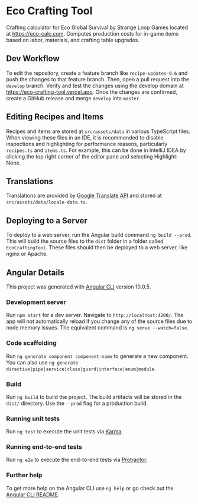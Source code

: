 # Eco Crafting Tool

Crafting calculator for Eco Global Survival by Strange Loop Games located at https://eco-calc.com. Computes production
costs for in-game items based on labor, materials, and crafting table upgrades.

## Dev Workflow
To edit the repository, create a feature branch like `recipe-updates-9.6` and push the changes to that feature branch. Then, open a pull request into the `develop` branch. Verify and test the changes using the develop domain at https://eco-crafting-tool.vercel.app. Once the changes are confirmed, create a GitHub release and merge `develop` into `master`.

## Editing Recipes and Items

Recipes and items are stored at `src/assets/data` in various TypeScript files. When viewing these files in an IDE, it is recommended to disable inspections and highlighting for performance reasons, particularly `recipes.ts` and `items.ts`. For example, this can be done in IntelliJ IDEA by clicking the top right corner of the editor pane and selecting Highlight: None.

## Translations

Translations are provided by [Google Translate API](https://cloud.google.com/translate/docs/basic/translate-text-basic) and stored
at `src/assets/data/locale-data.ts`.

## Deploying to a Server

To deploy to a web server, run the Angular build command `ng build --prod`. This will build the source files to the `dist` folder in a folder called `EcoCraftingTool`. These files should then be deployed to a web server, like nginx or Apache.

## Angular Details

This project was generated with [Angular CLI](https://github.com/angular/angular-cli) version 10.0.5.

### Development server

Run `npm start` for a dev server. Navigate to `http://localhost:4200/`. The app will not automatically reload if you change
any of the source files due to node memory issues. The equivalent command is `ng serve --watch=false`.

### Code scaffolding

Run `ng generate component component-name` to generate a new component. You can also
use `ng generate directive|pipe|service|class|guard|interface|enum|module`.

### Build

Run `ng build` to build the project. The build artifacts will be stored in the `dist/` directory. Use the `--prod` flag for a production build.

### Running unit tests

Run `ng test` to execute the unit tests via [Karma](https://karma-runner.github.io).

### Running end-to-end tests

Run `ng e2e` to execute the end-to-end tests via [Protractor](http://www.protractortest.org/).

### Further help

To get more help on the Angular CLI use `ng help` or go check out the [Angular CLI README](https://github.com/angular/angular-cli/blob/master/README.md).

